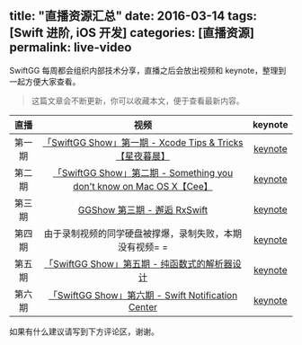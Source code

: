 title: "直播资源汇总"
date: 2016-03-14
tags: [Swift 进阶, iOS 开发]
categories: [直播资源]
permalink: live-video
---

SwiftGG 每周都会组织内部技术分享，直播之后会放出视频和 keynote，整理到一起方便大家查看。

> 这篇文章会不断更新，你可以收藏本文，便于查看最新内容。

| 直播 | 视频 | keynote |
|:---:|:---:|:---:|
| 第一期 | [「SwiftGG Show」第一期 - Xcode Tips & Tricks【星夜暮晨】](http://www.bilibili.com/video/av3948778/) | [keynote](http://t.cn/RGC1KzH) |
| 第二期 | [「SwiftGG Show」第二期 - Something you don't know on Mac OS X【Cee】](http://www.bilibili.com/video/av3958774) | [keynote](http://t.cn/RGNsFkA) |
| 第三期 | [GGShow 第三期 - 邂逅 RxSwift](http://www.bilibili.com/video/av4028321) | [keynote](https://github.com/DianQK/MeetRxSwift) |
| 第四期 | 由于录制视频的同学硬盘被撑爆，录制失败，本期没有视频= = | [keynote](http://7pulfv.com1.z0.glb.clouddn.com/InterView%40SwiftGG.key) |
| 第五期 | [「SwiftGG Show」第五期 - 纯函数式的解析器设计](http://www.bilibili.com/video/av4211315/) | [keynote](http://pan.baidu.com/s/1qXAwgKO) |
| 第六期 | [「SwiftGG Show」第六期 - Swift Notification Center](http://www.bilibili.com/video/av4744573/) | [keynote](https://speakerdeck.com/cee/swiftgg-show-di-liu-qi-swift-notification-center-100mango) |
如果有什么建议请写到下方评论区，谢谢。